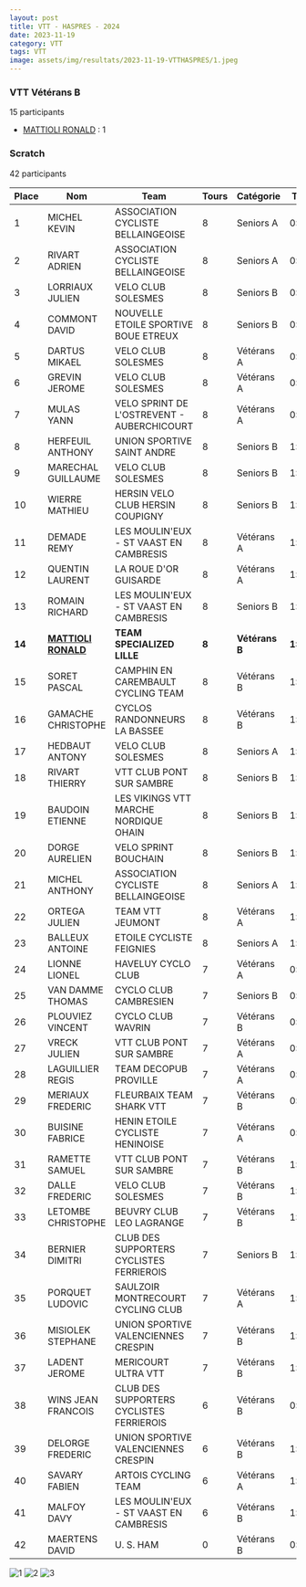 ```yaml
---
layout: post
title: VTT - HASPRES - 2024
date: 2023-11-19
category: VTT
tags: VTT
image: assets/img/resultats/2023-11-19-VTTHASPRES/1.jpeg
---
```


### VTT Vétérans B
15 participants
- [MATTIOLI RONALD](https://teamspecializedlille.github.io/coureurs/mattiolironald) : 1

### Scratch
42 participants

| Place | Nom | Team | Tours | Catégorie | Temps |
|---|---|---|---|---|---|
| 1 | MICHEL KEVIN | ASSOCIATION CYCLISTE BELLAINGEOISE | 8 | Seniors A | 0:57:11 | 
| 2 | RIVART ADRIEN | ASSOCIATION CYCLISTE BELLAINGEOISE | 8 | Seniors A | 0:58:10 | 
| 3 | LORRIAUX JULIEN | VELO CLUB SOLESMES | 8 | Seniors B | 0:58:43 | 
| 4 | COMMONT DAVID | NOUVELLE ETOILE SPORTIVE BOUE ETREUX | 8 | Seniors B | 0:59:20 | 
| 5 | DARTUS MIKAEL | VELO CLUB SOLESMES | 8 | Vétérans A | 0:59:36 | 
| 6 | GREVIN JEROME | VELO CLUB SOLESMES | 8 | Vétérans A | 0:59:48 | 
| 7 | MULAS YANN | VELO SPRINT DE L'OSTREVENT - AUBERCHICOURT | 8 | Vétérans A | 0:59:50 | 
| 8 | HERFEUIL ANTHONY | UNION SPORTIVE SAINT ANDRE | 8 | Seniors B | 1:0:4 | 
| 9 | MARECHAL GUILLAUME | VELO CLUB SOLESMES | 8 | Seniors B | 1:0:43 | 
| 10 | WIERRE MATHIEU | HERSIN VELO CLUB HERSIN COUPIGNY | 8 | Seniors B | 1:1:23 | 
| 11 | DEMADE REMY | LES MOULIN'EUX - ST VAAST EN CAMBRESIS | 8 | Vétérans A | 1:1:40 | 
| 12 | QUENTIN LAURENT | LA ROUE D'OR GUISARDE | 8 | Vétérans A | 1:1:59 | 
| 13 | ROMAIN RICHARD | LES MOULIN'EUX - ST VAAST EN CAMBRESIS | 8 | Seniors B | 1:2:9 | 
| **14** | **[MATTIOLI RONALD](https://teamspecializedlille.github.io/coureurs/mattiolironald)** | **TEAM SPECIALIZED LILLE** | **8** | **Vétérans B** | **1:2:13** | 
| 15 | SORET PASCAL | CAMPHIN EN CAREMBAULT CYCLING TEAM | 8 | Vétérans B | 1:2:51 | 
| 16 | GAMACHE CHRISTOPHE | CYCLOS RANDONNEURS LA BASSEE | 8 | Vétérans B | 1:3:9 | 
| 17 | HEDBAUT ANTONY | VELO CLUB SOLESMES | 8 | Seniors A | 1:3:13 | 
| 18 | RIVART THIERRY | VTT  CLUB PONT SUR SAMBRE | 8 | Seniors B | 1:3:20 | 
| 19 | BAUDOIN ETIENNE | LES VIKINGS VTT MARCHE NORDIQUE OHAIN | 8 | Seniors B | 1:4:0 | 
| 20 | DORGE AURELIEN | VELO SPRINT BOUCHAIN | 8 | Seniors B | 1:4:17 | 
| 21 | MICHEL ANTHONY | ASSOCIATION CYCLISTE BELLAINGEOISE | 8 | Seniors A | 1:4:20 | 
| 22 | ORTEGA JULIEN | TEAM VTT JEUMONT | 8 | Vétérans A | 1:4:52 | 
| 23 | BALLEUX ANTOINE | ETOILE CYCLISTE FEIGNIES | 8 | Seniors A | 1:5:20 | 
| 24 | LIONNE LIONEL | HAVELUY CYCLO CLUB | 7 | Vétérans A | 0:57:12 | 
| 25 | VAN DAMME THOMAS | CYCLO CLUB CAMBRESIEN | 7 | Seniors B | 0:57:36 | 
| 26 | PLOUVIEZ VINCENT | CYCLO CLUB WAVRIN | 7 | Vétérans B | 0:57:45 | 
| 27 | VRECK JULIEN | VTT  CLUB PONT SUR SAMBRE | 7 | Vétérans A | 0:57:51 | 
| 28 | LAGUILLIER REGIS | TEAM DECOPUB PROVILLE | 7 | Vétérans A | 0:57:51 | 
| 29 | MERIAUX FREDERIC | FLEURBAIX TEAM SHARK VTT | 7 | Vétérans B | 0:58:27 | 
| 30 | BUISINE FABRICE | HENIN ETOILE CYCLISTE HENINOISE | 7 | Vétérans A | 0:59:33 | 
| 31 | RAMETTE SAMUEL | VTT  CLUB PONT SUR SAMBRE | 7 | Vétérans B | 1:1:5 | 
| 32 | DALLE FREDERIC | VELO CLUB SOLESMES | 7 | Vétérans B | 1:1:39 | 
| 33 | LETOMBE CHRISTOPHE | BEUVRY CLUB LEO LAGRANGE | 7 | Vétérans B | 1:1:59 | 
| 34 | BERNIER DIMITRI | CLUB DES SUPPORTERS CYCLISTES FERRIEROIS | 7 | Seniors B | 1:2:30 | 
| 35 | PORQUET LUDOVIC | SAULZOIR MONTRECOURT CYCLING CLUB | 7 | Vétérans A | 1:3:10 | 
| 36 | MISIOLEK STEPHANE | UNION SPORTIVE VALENCIENNES CRESPIN | 7 | Vétérans B | 1:3:55 | 
| 37 | LADENT JEROME | MERICOURT ULTRA VTT | 7 | Vétérans B | 1:6:39 | 
| 38 | WINS JEAN FRANCOIS | CLUB DES SUPPORTERS CYCLISTES FERRIEROIS | 6 | Vétérans B | 0:59:9 | 
| 39 | DELORGE FREDERIC | UNION SPORTIVE VALENCIENNES CRESPIN | 6 | Vétérans B | 1:0:0 | 
| 40 | SAVARY FABIEN | ARTOIS CYCLING TEAM | 6 | Vétérans A | 1:0:27 | 
| 41 | MALFOY DAVY | LES MOULIN'EUX - ST VAAST EN CAMBRESIS | 6 | Vétérans B | 1:6:37 | 
| 42 | MAERTENS DAVID | U. S. HAM | 0 | Vétérans B | 0:38:53 | 

![1](http://teamspecializedlille.github.io/assets/img/resultats/2023-11-19-VTTHASPRES/1.jpeg)
![2](http://teamspecializedlille.github.io/assets/img/resultats/2023-11-19-VTTHASPRES/2.jpeg)
![3](http://teamspecializedlille.github.io/assets/img/resultats/2023-11-19-VTTHASPRES/3.jpeg)
